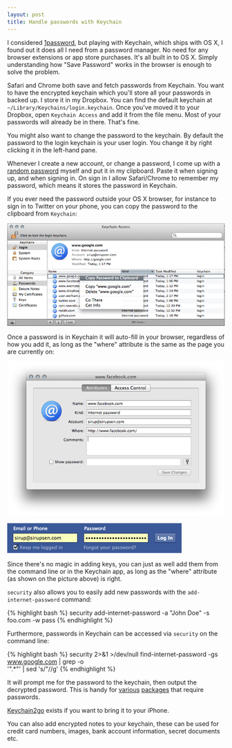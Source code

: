 ```yaml
---
layout: post
title: Handle passwords with Keychain
---
```


I considered [1password][1password], but playing with
Keychain, which ships with OS X, I found out it does all I need from a password manager. 
No need for any browser extensions or app store purchases. It's all built in to OS X. 
Simply understanding how "Save Password" works in the browser is enough to solve
the problem.

Safari and Chrome both save and fetch passwords from Keychain. You want to have
the encrypted keychain which you'll store all your passwords in backed up. I store it
in my Dropbox. You can find the default keychain at
`~/Library/Keychains/login.keychain`. Once you've moved it to your Dropbox, open
`Keychain Access` and add it from the file menu. Most of your passwords will 
already be in there. That's fine.

You might also want to change the password to the keychain. By default the
password to the login keychain is your user login. You change it by right
clicking it in the left-hand pane.

Whenever I create a new account, or change a password, I come up with a 
[random password](http://xkcd.com/936/) myself and put it in my clipboard. Paste
it when signing up, and when signing in. On sign in I allow Safari/Chrome to remember my password, which means 
it stores the password in Keychain. 

If you ever need the password outside your OS X browser, for instance to sign in to
Twitter on your phone, you can copy the password to the clipboard from `Keychain`:

![](/static/images/passwords/copy-to-clipboard.png)

Once a password is in Keychain it will auto-fill in your browser, regardless of
how you add it, as long as the "where" attribute is the same as the page you are
currently on:

![](/static/images/passwords/keychain-facebook-details.png)

![](/static/images/passwords/facebook-autocomplete.png)

Since there's no magic in adding keys, you can just as well add them from the
command line or in the Keychain app, as long as the "where" attribute (as shown on the
picture above) is right.

`security` also allows you to easily add new passwords with the
`add-internet-password` command:

{% highlight bash %}
    security add-internet-password -a "John Doe" -s foo.com -w pass 
{% endhighlight %}

Furthermore, passwords in Keychain can be accessed via `security` on the command line:

{% highlight bash %}
    security 2>&1 >/dev/null find-internet-password -gs www.google.com | grep -o \
      '".*"' | sed 's/"//g'
{% endhighlight %}

It will prompt me for the password to the keychain, then output the decrypted
password. This is handy for [various][mutt] [packages][gist] that require passwords.

[Keychain2go][keychain2go] exists if you want to bring it to your iPhone.

You can also add encrypted notes to your keychain, these can be used for credit card
numbers, images, bank account information, secret documents etc.

[gist]: https://github.com/defunkt/gist/#authentication
[mutt]: http://www.mutt.org/
[1password]: https://agilebits.com/onepassword
[keychain2go]: http://www.jinx.de/Keychain2Go.html
